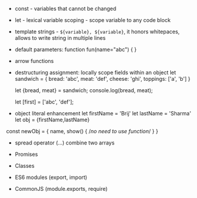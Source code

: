 * const - variables that cannot be changed

* let - lexical variable scoping - scope variable to any code block

* template strings - `${variable}, ${variable}`, it honors whitepaces, allows to
write string in multiple lines

* default parameters: 
   function fun(name="abc") { }

* arrow functions

* destructuring assignment: locally scope fields within an object
    let sandwich = {
      bread: 'abc',
      meat: 'def',
      cheese: 'ghi',
      toppings: ['a', 'b']
    }

    let {bread, meat} = sandwich;
    console.log(bread, meat);

    let [first] = ['abc', 'def'];

* object literal enhancement
let firstName = 'Brij'
let lastName = 'Sharma'
let obj = {firstName,lastName}

const newObj = {
  name,
  show() { /*no need to use function*/ }
}

* spread operator (...)
combine two arrays

* Promises

* Classes

* ES6 modules (export, import)

* CommonJS (module.exports, require)



